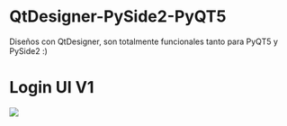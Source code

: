 # QtDesigner-PySide2-PyQT5
Diseños con QtDesigner, son totalmente funcionales tanto para PyQT5 y PySide2 :)

<p align="center">
  <h1> Login UI V1</H1>
  <img src="https://i.ibb.co/3yzY700/loginregister.png">
</p>
